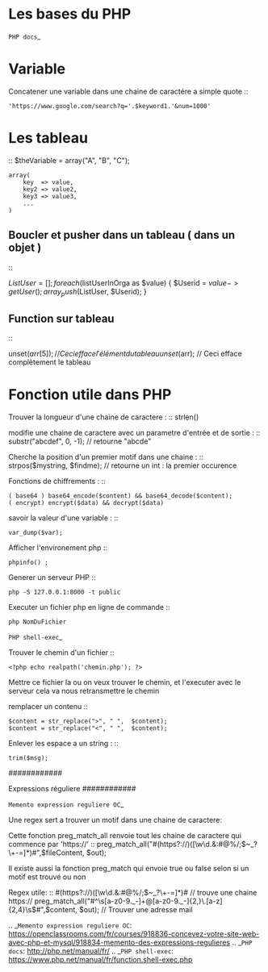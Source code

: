 Les bases du PHP
===================

`PHP docs`_

Variable
===================

Concatener une variable dans une chaine de caractére a simple quote
::

    'https://www.google.com/search?q='.$keyword1.'&num=1000'

Les tableau
===================
::
    $theVariable = array("A", "B", "C");

    array(
        key  => value,
        key2 => value2,
        key3 => value3,
        ...
    )

Boucler et pusher dans un tableau ( dans un objet )
-------------------
::

  $ListUser = [];
  foreach ($listUserInOrga as $value) {
      $Userid = $value->getUser() ;
      array_push($ListUser, $Userid);
  }


Function sur tableau
-------------------
::

  unset($arr[5]); // Ceci efface l'élément du tableau
  unset($arr);    // Ceci efface complètement le tableau

Fonction utile dans PHP
===================

Trouver la longueur d'une chaine de caractere :
::
    strlen()

modifie une chaine de caractere avec un parametre d'entrée et de sortie :
::
    substr("abcdef", 0, -1);  // retourne "abcde"

Cherche la position d'un premier motif dans une chaine :
::
    strpos($mystring, $findme);  // retourne un int : la premier occurence

Fonctions de chiffrements :
::

    ( base64 ) base64_encode($content) && base64_decode($content);
    ( encrypt) encrypt($data) && decrypt($data)


savoir la valeur d'une variable :
::

    var_dump($var);

Afficher l'environement php
::

    phpinfo() ;

Generer un serveur PHP
::

    php -S 127.0.0.1:8000 -t public

Executer un fichier php en ligne de commande
::

    php NomDuFichier

`PHP shell-exec`_

Trouver le chemin d'un fichier
::

    <?php echo realpath('chemin.php'); ?>

Mettre ce fichier la ou on veux trouver le chemin, et l'executer avec le serveur
cela va nous retransmettre le chemin


remplacer un contenu
::

    $content = str_replace(">", " ",  $content);
    $content = str_replace("<", " ",  $content);
   
Enlever les espace a un string :
::

    trim($msg);

############


Expressions réguliere
############

`Memento expression reguliere OC`_

Une regex sert a trouver un motif dans une chaine de caractere:

Cette fonction preg_match_all renvoie tout les chaine de caractere qui commence par 'https://'
::
    preg_match_all("#(https?://)([\w\d.&:\#@%/;$~_?\+-=]*)#",$fileContent, $out);

Il existe aussi la fonction preg_match qui envoie true ou false selon si un motif est trouvé ou non

Regex utile:
::
    #(https?://)([\w\d.&:\#@%/;$~_?\+-=]*)#  // trouve une chaine https://
    preg_match_all("#^\s[a-z0-9._-]+@[a-z0-9._-]{2,}\.[a-z]{2,4}\s$#",$content, $out); // Trouver une adresse mail


.. _`Memento expression reguliere OC`: https://openclassrooms.com/fr/courses/918836-concevez-votre-site-web-avec-php-et-mysql/918834-memento-des-expressions-regulieres
.. _`PHP docs`: http://php.net/manual/fr/
.. _`PHP shell-exec`: https://www.php.net/manual/fr/function.shell-exec.php
